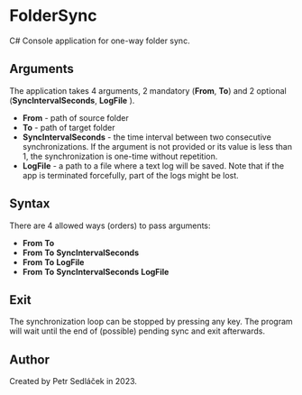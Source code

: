 # FolderSync
 C# Console application for one-way folder sync.

## Arguments
The application takes 4 arguments, 2 mandatory (**From**, **To**) and 2 optional (**SyncIntervalSeconds**, **LogFile** ).
- **From** - path of source folder
- **To** - path of target folder
- **SyncIntervalSeconds** - the time interval between two consecutive synchronizations. If the argument is not provided or its value is less than 1,  the synchronization is one-time without repetition.
- **LogFile** - a path to a file where a text log will be saved. Note that if the app is terminated forcefully, part of the logs might be lost.

## Syntax
There are 4 allowed ways (orders) to pass arguments:
- **From** **To**
- **From** **To** **SyncIntervalSeconds**
- **From** **To** **LogFile**
- **From** **To** **SyncIntervalSeconds** **LogFile**

## Exit
The synchronization loop can be stopped by pressing any key. The program will wait until the end of (possible) pending sync and exit afterwards.

## Author
Created by Petr Sedláček in 2023.
